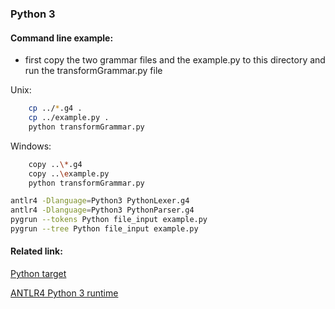 ### Python 3

#### Command line example:
- first copy the two grammar files and the example.py to this directory and run the transformGrammar.py file

Unix:
```bash
    cp ../*.g4 .
    cp ../example.py .
    python transformGrammar.py
```

Windows:
```bash
    copy ..\*.g4
    copy ..\example.py
    python transformGrammar.py
```

```bash
antlr4 -Dlanguage=Python3 PythonLexer.g4
antlr4 -Dlanguage=Python3 PythonParser.g4
pygrun --tokens Python file_input example.py
pygrun --tree Python file_input example.py
```

#### Related link:
[Python target](https://github.com/antlr/antlr4/blob/master/doc/python-target.md)

[ANTLR4 Python 3 runtime](https://pypi.org/project/antlr4-python3-runtime/)
